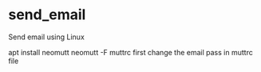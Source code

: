 # send_email
Send email using Linux

 
apt install neomutt 
neomutt -F muttrc 
first change the email pass in muttrc file
